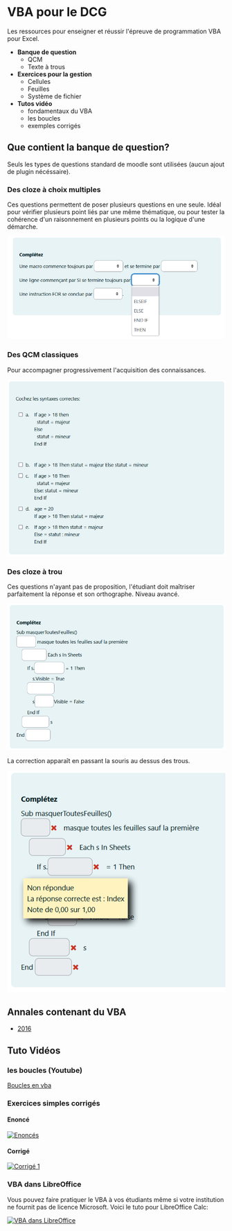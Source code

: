 # VBA pour le DCG
Les ressources pour enseigner et réussir l'épreuve de programmation VBA pour Excel.

* **Banque de question**
  * QCM
  * Texte à trous
* **Exercices pour la gestion**
  * Cellules
  * Feuilles
  * Système de fichier
* **Tutos vidéo**
  * fondamentaux du VBA
  * les boucles
  * exemples corrigés
  
## Que contient la banque de question?

Seuls les types de questions standard de moodle sont utilisées (aucun ajout de plugin nécéssaire).

### Des cloze à choix multiples

Ces questions permettent de poser plusieurs questions en une seule. Idéal pour vérifier plusieurs point liés par une même thématique, ou pour tester la cohérence d'un raisonnement en plusieurs points ou la logique d'une démarche.

![QCM](./xtras/cloze_mcs.png)

### Des QCM classiques

Pour accompagner progressivement l'acquisition des connaissances.

![QCM](./xtras/qcm.png)


### Des cloze à trou

Ces questions n'ayant pas de proposition, l'étudiant doit maîtriser parfaitement la réponse et son orthographe. Niveau avancé.

![QCM](./xtras/cloze_trous.png)

La correction apparaît en passant la souris au dessus des trous.

![QCM](./xtras/cloze_trous_corr.png)
  
## Annales contenant du VBA

* [2016](./../annales/2016)

## Tuto Vidéos

### les boucles (Youtube)
[Boucles en vba](https://www.youtube.com/watch?v=L8WpmcXGkMg)

### Exercices simples corrigés

#### Enoncé
[![Enoncés](https://i.ytimg.com/vi/vC2nf8k3J-8/hqdefault.jpg)](
https://www.youtube.com/watch?v=vC2nf8k3J-8)

#### Corrigé
[![Corrigé 1](https://i.ytimg.com/vi/MX90c4Ho9D8/hqdefault.jpg)](
https://www.youtube.com/watch?v=MX90c4Ho9D8)

### VBA dans LibreOffice
Vous pouvez faire pratiquer le VBA à vos étudiants même si votre institution ne fournit pas de licence Microsoft. Voici le tuto pour LibreOffice Calc:

[![VBA dans LibreOffice](https://i.ytimg.com/vi/MF9ORqdVv0g/hqdefault.jpg)](
https://www.youtube.com/watch?v=MF9ORqdVv0g)


